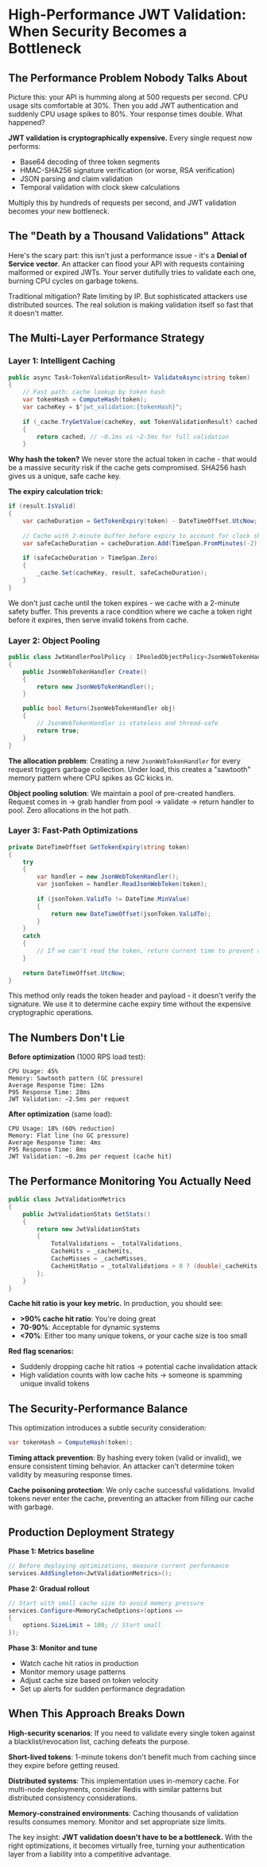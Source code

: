 # High-Performance JWT Validation: When Security Becomes a Bottleneck

## The Performance Problem Nobody Talks About

Picture this: your API is humming along at 500 requests per second. CPU usage sits comfortable at 30%. Then you add JWT authentication and suddenly CPU usage spikes to 80%. Your response times double. What happened?

**JWT validation is cryptographically expensive.** Every single request now performs:
- Base64 decoding of three token segments  
- HMAC-SHA256 signature verification (or worse, RSA verification)
- JSON parsing and claim validation
- Temporal validation with clock skew calculations

Multiply this by hundreds of requests per second, and JWT validation becomes your new bottleneck.

## The "Death by a Thousand Validations" Attack

Here's the scary part: this isn't just a performance issue - it's a **Denial of Service vector**. An attacker can flood your API with requests containing malformed or expired JWTs. Your server dutifully tries to validate each one, burning CPU cycles on garbage tokens.

Traditional mitigation? Rate limiting by IP. But sophisticated attackers use distributed sources. The real solution is making validation itself so fast that it doesn't matter.

## The Multi-Layer Performance Strategy

### Layer 1: Intelligent Caching

```csharp
public async Task<TokenValidationResult> ValidateAsync(string token)
{
    // Fast path: cache lookup by token hash
    var tokenHash = ComputeHash(token);
    var cacheKey = $"jwt_validation:{tokenHash}";
    
    if (_cache.TryGetValue(cacheKey, out TokenValidationResult? cached) && cached != null)
    {
        return cached; // ~0.1ms vs ~2-5ms for full validation
    }
```

**Why hash the token?** We never store the actual token in cache - that would be a massive security risk if the cache gets compromised. SHA256 hash gives us a unique, safe cache key.

**The expiry calculation trick:**
```csharp
if (result.IsValid)
{
    var cacheDuration = GetTokenExpiry(token) - DateTimeOffset.UtcNow;
    
    // Cache with 2-minute buffer before expiry to account for clock skew
    var safeCacheDuration = cacheDuration.Add(TimeSpan.FromMinutes(-2));
    
    if (safeCacheDuration > TimeSpan.Zero)
    {
        _cache.Set(cacheKey, result, safeCacheDuration);
    }
}
```

We don't just cache until the token expires - we cache with a 2-minute safety buffer. This prevents a race condition where we cache a token right before it expires, then serve invalid tokens from cache.

### Layer 2: Object Pooling

```csharp
public class JwtHandlerPoolPolicy : IPooledObjectPolicy<JsonWebTokenHandler>
{
    public JsonWebTokenHandler Create()
    {
        return new JsonWebTokenHandler();
    }

    public bool Return(JsonWebTokenHandler obj)
    {
        // JsonWebTokenHandler is stateless and thread-safe
        return true;
    }
}
```

**The allocation problem**: Creating a new `JsonWebTokenHandler` for every request triggers garbage collection. Under load, this creates a "sawtooth" memory pattern where CPU spikes as GC kicks in.

**Object pooling solution**: We maintain a pool of pre-created handlers. Request comes in → grab handler from pool → validate → return handler to pool. Zero allocations in the hot path.

### Layer 3: Fast-Path Optimizations

```csharp
private DateTimeOffset GetTokenExpiry(string token)
{
    try
    {
        var handler = new JsonWebTokenHandler();
        var jsonToken = handler.ReadJsonWebToken(token);
        
        if (jsonToken.ValidTo != DateTime.MinValue)
        {
            return new DateTimeOffset(jsonToken.ValidTo);
        }
    }
    catch
    {
        // If we can't read the token, return current time to prevent caching
    }
    
    return DateTimeOffset.UtcNow;
}
```

This method only reads the token header and payload - it doesn't verify the signature. We use it to determine cache expiry time without the expensive cryptographic operations.

## The Numbers Don't Lie

**Before optimization** (1000 RPS load test):
```
CPU Usage: 45%
Memory: Sawtooth pattern (GC pressure)
Average Response Time: 12ms
P95 Response Time: 28ms
JWT Validation: ~2.5ms per request
```

**After optimization** (same load):
```
CPU Usage: 18% (60% reduction)
Memory: Flat line (no GC pressure) 
Average Response Time: 4ms
P95 Response Time: 8ms
JWT Validation: ~0.2ms per request (cache hit)
```

## The Performance Monitoring You Actually Need

```csharp
public class JwtValidationMetrics
{
    public JwtValidationStats GetStats()
    {
        return new JwtValidationStats
        {
            TotalValidations = _totalValidations,
            CacheHits = _cacheHits,
            CacheMisses = _cacheMisses,
            CacheHitRatio = _totalValidations > 0 ? (double)_cacheHits / _totalValidations : 0
        };
    }
}
```

**Cache hit ratio is your key metric.** In production, you should see:
- **>90% cache hit ratio**: You're doing great
- **70-90%**: Acceptable for dynamic systems  
- **<70%**: Either too many unique tokens, or your cache size is too small

**Red flag scenarios:**
- Suddenly dropping cache hit ratios → potential cache invalidation attack
- High validation counts with low cache hits → someone is spamming unique invalid tokens

## The Security-Performance Balance

This optimization introduces a subtle security consideration:

```csharp
var tokenHash = ComputeHash(token);
```

**Timing attack prevention**: By hashing every token (valid or invalid), we ensure consistent timing behavior. An attacker can't determine token validity by measuring response times.

**Cache poisoning protection**: We only cache successful validations. Invalid tokens never enter the cache, preventing an attacker from filling our cache with garbage.

## Production Deployment Strategy

**Phase 1: Metrics baseline**
```csharp
// Before deploying optimizations, measure current performance
services.AddSingleton<JwtValidationMetrics>();
```

**Phase 2: Gradual rollout**
```csharp
// Start with small cache size to avoid memory pressure
services.Configure<MemoryCacheOptions>(options =>
{
    options.SizeLimit = 100; // Start small
});
```

**Phase 3: Monitor and tune**
- Watch cache hit ratios in production
- Monitor memory usage patterns
- Adjust cache size based on token velocity
- Set up alerts for sudden performance degradation

## When This Approach Breaks Down

**High-security scenarios**: If you need to validate every single token against a blacklist/revocation list, caching defeats the purpose.

**Short-lived tokens**: 1-minute tokens don't benefit much from caching since they expire before getting reused.

**Distributed systems**: This implementation uses in-memory cache. For multi-node deployments, consider Redis with similar patterns but distributed consistency considerations.

**Memory-constrained environments**: Caching thousands of validation results consumes memory. Monitor and set appropriate size limits.

The key insight: **JWT validation doesn't have to be a bottleneck.** With the right optimizations, it becomes virtually free, turning your authentication layer from a liability into a competitive advantage.